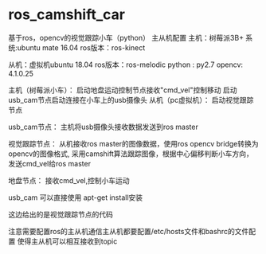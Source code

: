 # ros_camshift_car
基于ros，opencv的视觉跟踪小车（python）
主从机配置
主机：树莓派3B+
系统:ubuntu mate 16.04
ros版本：ros-kinect

从机：虚拟机ubuntu 18.04
ros版本：ros-melodic
python : py2.7
opencv: 4.1.0.25

主机（树莓派小车）：
启动地盘运动控制节点接收"cmd_vel"控制移动
启动usb_cam节点启动连接在小车上的usb摄像头
从机（pc虚拟机）：
启动视觉跟踪节点


usb_cam节点：
主机将usb摄像头接收数据发送到ros master

视觉跟踪节点：
从机接收ros master的图像数据，使用ros opencv bridge转换为opencv的图像格式, 采用camshift算法跟踪图像，根据中心偏移判断小车方向，发送cmd_vel给ros master

地盘节点：
接收cmd_vel,控制小车运动

usb_cam 可以直接使用 apt-get install安装

这边给出的是视觉跟踪节点的代码

注意需要配置ros的主从机通信主从机都要配置/etc/hosts文件和bashrc的文件配置 使得主从机可以相互接收到topic

